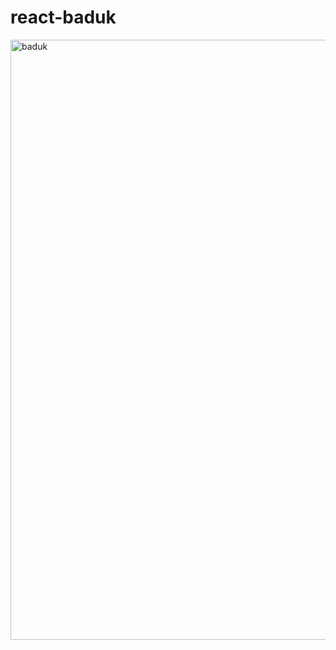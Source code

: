 # react-baduk

<img width="960" alt="baduk" src="https://user-images.githubusercontent.com/48236363/88255919-b5a81700-ccf4-11ea-8fde-4128ea883cf3.PNG">
